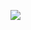 

![](https://github.com/oshayjackson/oshayjackson/assets/137127572/2475ac57-f851-423c-b912-3e0ce5d046ae)


